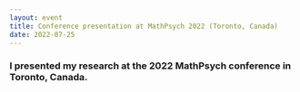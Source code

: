 ```yaml
---
layout: event
title: Conference presentation at MathPsych 2022 (Toronto, Canada)
date: 2022-07-25
---
```

### I presented my research at the 2022 MathPsych conference in Toronto, Canada.
